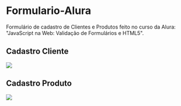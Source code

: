 # Formulario-Alura

<p>Formulário de cadastro de Clientes e Produtos feito no curso da Alura: "JavaScript na Web: Validação de Formulários e HTML5". </p>

<h2> Cadastro Cliente </h2>

<img src="https://user-images.githubusercontent.com/86384828/153673355-7a8480db-c7ae-4816-a979-409c049ecce5.png" allign="center">

<h2> Cadastro Produto </h2>  

<img src="https://user-images.githubusercontent.com/86384828/153673400-ad7d5f9c-61c6-4a50-98ff-bf112150551d.png" allign="center">
